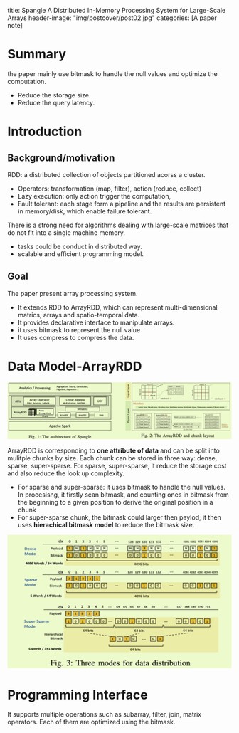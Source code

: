 title: Spangle A Distributed In-Memory Processing System for Large-Scale Arrays
header-image: "img/postcover/post02.jpg"
categories: [A paper note]

# Summary

the paper mainly use bitmask to handle the null values and optimize the computation.

- Reduce the storage size.
- Reduce the query latency.

# Introduction

## Background/motivation

RDD: a distributed collection of objects partitioned acorss a cluster.

- Operators: transformation (map, filter), action (reduce, collect)
- Lazy execution: only action trigger the computation, 
- Fault tolerant: each stage form a pipeline and the results are persistent in memory/disk, which enable failure tolerant.

There is a strong need for algorithms dealing with large-scale matrices that do not fit into a single machine memory.

- tasks could be conduct in distributed way. 
- scalable and efficient programming model.

## Goal

The paper present array processing system.

- It extends RDD to ArrayRDD, which can represent multi-dimensional matrics, arrays and spatio-temporal data.
- It provides declarative interface to manipulate arrays.
- it uses bitmask to represent the null value
- It uses compress to compress the data.

# Data Model-ArrayRDD

![image-20230613115750150](../../img/a_img_store/image-20230613115750150.png)

ArrayRDD is corresponding to **one attribute of data** and can be split into mulitple chunks by size. Each chunk can be stored in three way: dense, sparse, super-sparse. For sparse, super-sparse, it reduce the storage cost and also reduce the look up complexity.

- For sparse and super-sparse: it uses bitmask to handle the null values. In procesisng, it firstly scan bitmask, and counting ones in bitmask from the beginning to a given position to derive the original position in a chunk
- For super-sparse chunk, the bitmask could larger then paylod, it then uses **hierachical bitmask model** to reduce the bitmask size.

![image-20230613121146468](../../img/a_img_store/image-20230613121146468.png)

# Programming Interface

It supports multiple operations such as subarray, filter, join, matrix operators. Each of them are optimized using the bitmask.